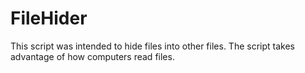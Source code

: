 FileHider
=========

This script was intended to hide files into other files. The script takes advantage of how computers read files.
